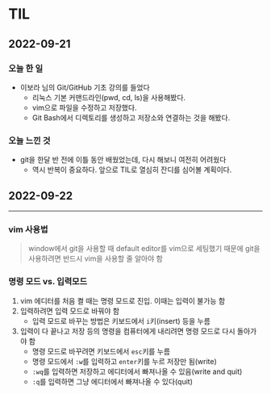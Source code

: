 # TIL

## 2022-09-21

### 오늘 한 일
- 이보라 님의 Git/GitHub 기초 강의를 들었다
    - 리눅스 기본 커맨드라인(pwd, cd, ls)을 사용해봤다.
    - vim으로 파일을 수정하고 저장했다.
    - Git Bash에서 디렉토리를 생성하고 저장소와 연결하는 것을 해봤다.  
### 오늘 느낀 것
- git을 한달 반 전에 이틀 동안 배웠었는데, 다시 해보니 여전히 어려웠다 
    - 역시 반복이 중요하다. 앞으로 TIL로 열심히 잔디를 심어볼 계획이다.

## 2022-09-22


---
### vim 사용법
> window에서 git을 사용할 때 default editor를 vim으로 세팅했기 때문에 git을 사용하려면 반드시 vim을 사용할 줄 알아야 함

### 명령 모드 vs. 입력모드
1. vim 에디터를 처음 켤 때는 명령 모드로 진입. 이때는 입력이 불가능 함
2. 입력하려면 입력 모드로 바꿔야 함
    - 입력 모드로 바꾸는 방법은 키보드에서 `i`키(insert) 등을 누름
4. 입력이 다 끝나고 저장 등의 명령을 컴퓨터에게 내리려면 명령 모드로 다시 돌아가야 함
    - 명령 모드로 바꾸려면 키보드에서 `esc`키를 누름
    - 명령 모드에서 `:w`를 입력하고 `enter`키를 누르 저장만 됨(write)
    - `:wq`를 입력하면 저장하고 에디터에서 빠져나올 수 있음(write and quit)
    - `:q`를 입력하면 그냥 에디터에서 빠져나올 수 있다(quit)  